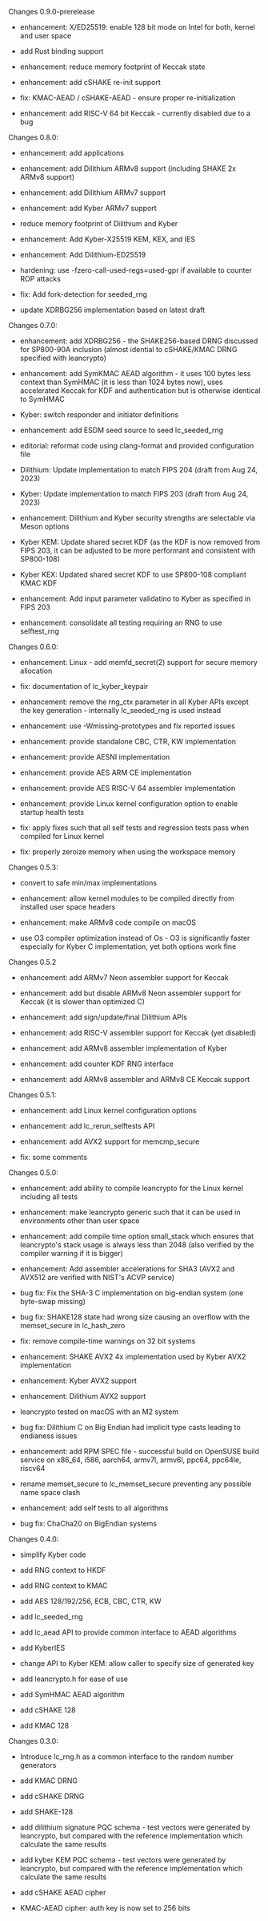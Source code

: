 Changes 0.9.0-prerelease

* enhancement: X/ED25519: enable 128 bit mode on Intel for both, kernel and user
  space

* add Rust binding support

* enhancement: reduce memory footprint of Keccak state

* enhancement: add cSHAKE re-init support

* fix: KMAC-AEAD / cSHAKE-AEAD - ensure proper re-initialization

* enhancement: add RISC-V 64 bit Keccak - currently disabled due to a bug

Changes 0.8.0:

* enhancement: add applications

* enhancement: add Dilithium ARMv8 support (including SHAKE 2x ARMv8 support)

* enhancement: add Dilithium ARMv7 support

* enhancement: add Kyber ARMv7 support

* reduce memory footprint of Dilithium and Kyber

* enhancement: Add Kyber-X25519 KEM, KEX, and IES

* enhancement: Add Dilithium-ED25519

* hardening: use -fzero-call-used-regs=used-gpr if available to counter ROP
  attacks

* fix: Add fork-detection for seeded_rng

* update XDRBG256 implementation based on latest draft

Changes 0.7.0:

* enhancement: add XDRBG256 - the SHAKE256-based DRNG discussed for SP800-90A
  inclusion (almost idential to cSHAKE/KMAC DRNG specified with leancrypto)

* enhancement: add SymKMAC AEAD algorithm - it uses 100 bytes less context than
  SymHMAC (it is less than 1024 bytes now), uses accelerated Keccak for KDF and
  authentication but is otherwise identical to SymHMAC

* Kyber: switch responder and initiator definitions

* enhancement: add ESDM seed source to seed lc_seeded_rng

* editorial: reformat code using clang-format and provided configuration file

* Dilithium: Update implementation to match FIPS 204 (draft from Aug 24, 2023)

* Kyber: Update implementation to match FIPS 203 (draft from Aug 24, 2023)

* enhancement: Dilithium and Kyber security strengths are selectable via Meson options

* Kyber KEM: Update shared secret KDF (as the KDF is now removed from FIPS 203,
  it can be adjusted to be more performant and consistent with SP800-108)

* Kyber KEX: Updated shared secret KDF to use SP800-108 compliant KMAC KDF

* enhancement: Add input parameter validatino to Kyber as specified in FIPS 203

* enhancement: consolidate all testing requiring an RNG to use selftest_rng

Changes 0.6.0:

* enhancement: Linux - add memfd_secret(2) support for secure memory allocation

* fix: documentation of lc_kyber_keypair

* enhancement: remove the rng_ctx parameter in all Kyber APIs except the key
  generation - internally lc_seeded_rng is used instead

* enhancement: use -Wmissing-prototypes and fix reported issues

* enhancement: provide standalone CBC, CTR, KW implementation

* enhancement: provide AESNI implementation

* enhancement: provide AES ARM CE implementation

* enhancement: provide AES RISC-V 64 assembler implementation

* enhancement: provide Linux kernel configuration option to enable startup
  health tests

* fix: apply fixes such that all self tests and regression tests pass when compiled for Linux kernel

* fix: properly zeroize memory when using the workspace memory

Changes 0.5.3:

* convert to safe min/max implementations

* enhancement: allow kernel modules to be compiled directly from installed user space headers

* enhancement: make ARMv8 code compile on macOS

- use O3 compiler optimization instead of Os - O3 is significantly faster especially for Kyber C implementation, yet both options work fine

Changes 0.5.2
* enhancement: add ARMv7 Neon assembler support for Keccak

* enhancement: add but disable ARMv8 Neon assembler support for Keccak (it is
  slower than optimized C)

* enhancement: add sign/update/final Dilithium APIs

* enhancement: add RISC-V assembler support for Keccak (yet disabled)

* enhancement: add ARMv8 assembler implementation of Kyber

* enhancement: add counter KDF RNG interface

* enhancement: add ARMv8 assembler and ARMv8 CE Keccak support

Changes 0.5.1:
* enhancement: add Linux kernel configuration options

* enhancement: add lc_rerun_selftests API

* enhancement: add AVX2 support for memcmp_secure

* fix: some comments

Changes 0.5.0:
* enhancement: add ability to compile leancrypto for the Linux kernel including
  all tests

* enhancement: make leancrypto generic such that it can be used in environments
  other than user space

* enhancement: add compile time option small_stack which ensures that
  leancrypto's stack usage is always less than 2048 (also verified by the
  compiler warning if it is bigger)

* enhancement: Add assembler accelerations for SHA3 (AVX2 and AVX512 are
  verified with NIST's ACVP service)

* bug fix: Fix the SHA-3 C implementation on big-endian system (one byte-swap
  missing)

* bug fix: SHAKE128 state had wrong size causing an overflow with the
  memset_secure in lc_hash_zero

* fix: remove compile-time warnings on 32 bit systems

* enhancement: SHAKE AVX2 4x implementation used by Kyber AVX2 implementation

* enhancement: Kyber AVX2 support

* enhancement: Dilithium AVX2 support

* leancrypto tested on macOS with an M2 system

* bug fix: Dilithium C on Big Endian had implicit type casts leading to
  endianess issues

* enhancement: add RPM SPEC file - successful build on OpenSUSE build service
  on x86_64, i586, aarch64, armv7l, armv6l, ppc64, ppc64le, riscv64

* rename memset_secure to lc_memset_secure preventing any possible name space clash

* enhancement: add self tests to all algorithms

* bug fix: ChaCha20 on BigEndian systems

Changes 0.4.0:
* simplify Kyber code

* add RNG context to HKDF

* add RNG context to KMAC

* add AES 128/192/256, ECB, CBC, CTR, KW

* add lc_seeded_rng

* add lc_aead API to provide common interface to AEAD algorithms

* add KyberIES

* change API to Kyber KEM: allow caller to specify size of generated key

* add leancrypto.h for ease of use

* add SymHMAC AEAD algorithm

* add cSHAKE 128

* add KMAC 128

Changes 0.3.0:
* Introduce lc_rng.h as a common interface to the random number generators

* add KMAC DRNG

* add cSHAKE DRNG

* add SHAKE-128

* add dilithium signature PQC schema - test vectors were generated by leancrypto, but compared with the reference implementation which calculate the same results

* add kyber KEM PQC schema - test vectors were generated by leancrypto, but compared with the reference implementation which calculate the same results

* add cSHAKE AEAD cipher

* KMAC-AEAD cipher: auth key is now set to 256 bits

